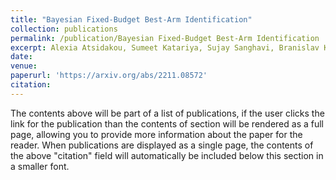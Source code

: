 ```yaml
---
title: "Bayesian Fixed-Budget Best-Arm Identification"
collection: publications
permalink: /publication/Bayesian Fixed-Budget Best-Arm Identification
excerpt: Alexia Atsidakou, Sumeet Katariya, Sujay Sanghavi, Branislav Kveton
date: 
venue: 
paperurl: 'https://arxiv.org/abs/2211.08572'
citation: 
---
```


The contents above will be part of a list of publications, if the user clicks the link for the publication than the contents of section will be rendered as a full page, allowing you to provide more information about the paper for the reader. When publications are displayed as a single page, the contents of the above "citation" field will automatically be included below this section in a smaller font.
